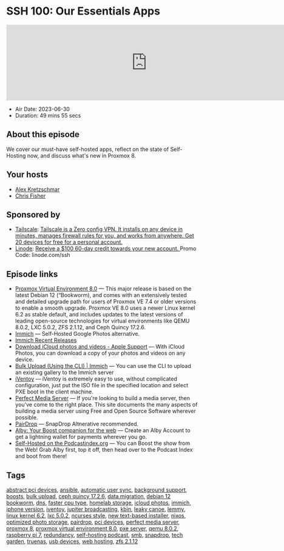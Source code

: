 # SSH 100: Our Essentials Apps

<iframe src="https://player.fireside.fm/v2/dUlrHQih+wulRW6yc?theme=dark" width="740" height="200" frameborder="0" scrolling="no"></iframe>

* Air Date: 2023-06-30
* Duration: 49 mins 55 secs

## About this episode

We cover our must-have self-hosted apps, reflect on the state of Self-Hosting now, and discuss what's new in Proxmox 8.

## Your hosts
* [Alex Kretzschmar](https://selfhosted.show/hosts/alexktz)
* [Chris Fisher](https://selfhosted.show/hosts/chrislas)

## Sponsored by

  * [Tailscale](http://tailscale.com/selfhosted): [Tailscale is a Zero config VPN. It installs on any device in minutes, manages firewall rules for you, and works from anywhere. Get 20 devices for free for a personal account. ](http://tailscale.com/selfhosted)
  * [Linode](https://linode.com/ssh): [Receive a $100 60-day credit towards your new account. ](https://linode.com/ssh) Promo Code: linode.com/ssh



## Episode links

  * [Proxmox Virtual Environment 8.0](https://www.proxmox.com/en/news/press-releases/proxmox-virtual-environment-8-0 "Proxmox Virtual Environment 8.0") — This major release is based on the latest Debian 12 (“Bookworm), and comes with an extensively tested and detailed upgrade path for users of Proxmox VE 7.4 or older versions to enable a smooth upgrade. Proxmox VE 8.0 uses a newer Linux kernel 6.2 as stable default, and includes updates to the latest versions of leading open-source technologies for virtual environments like QEMU 8.0.2, LXC 5.0.2, ZFS 2.1.12, and Ceph Quincy 17.2.6.
  * [Immich](https://immich.app/ "Immich") — Self-Hosted Google Photos alternative. 
  * [Immich Recent Releases](https://github.com/immich-app/immich/releases "Immich Recent Releases")
  * [Download iCloud photos and videos - Apple Support](https://support.apple.com/en-us/HT209454 "Download iCloud photos and videos - Apple Support") — With iCloud Photos, you can download a copy of your photos and videos on any device.
  * [Bulk Upload (Using the CLI) | Immich](https://documentation.immich.app/docs/features/bulk-upload "Bulk Upload \(Using the CLI\) | Immich") — You can use the CLI to upload an existing gallery to the Immich server
  * [iVentoy](https://iventoy.com/en/index.html "iVentoy") — iVentoy is extremely easy to use, without complicated configuration, just put the ISO file in the specified location and select PXE boot in the client machine.
  * [Perfect Media Server](https://perfectmediaserver.com/ "Perfect Media Server") — If you're looking to build a media server, then you've come to the right place. This site documents the many aspects of building a media server using Free and Open Source Software wherever possible.
  * [PairDrop](https://pairdrop.net/ "PairDrop") — SnapDrop Altnerative recommended. 
  * [Alby: Your Boost companion for the web](https://getalby.com/ "Alby: Your Boost companion for the web") — Create an Alby Account to get a lightning wallet for payments wherever you go. 
  * [Self-Hosted on the Podcastindex.org](https://podcastindex.org/podcast/830124 "Self-Hosted on the Podcastindex.org") — You can Boost the show from the Web! Grab Alby first, top it off, then head over to the Podcast Index and boot from there! 



## Tags

[abstract pci devices](https://selfhosted.show/tags/abstract%20pci%20devices), [ansible](https://selfhosted.show/tags/ansible), [automatic user sync](https://selfhosted.show/tags/automatic%20user%20sync), [background support](https://selfhosted.show/tags/background%20support), [boosts](https://selfhosted.show/tags/boosts), [bulk upload](https://selfhosted.show/tags/bulk%20upload), [ceph quincy 17.2.6](https://selfhosted.show/tags/ceph%20quincy%2017.2.6), [data migration](https://selfhosted.show/tags/data%20migration), [debian 12 bookworm](https://selfhosted.show/tags/debian%2012%20bookworm), [dns](https://selfhosted.show/tags/dns), [faster cpu type](https://selfhosted.show/tags/faster%20cpu%20type), [homelab storage](https://selfhosted.show/tags/homelab%20storage), [icloud photos](https://selfhosted.show/tags/icloud%20photos), [immich](https://selfhosted.show/tags/immich), [iphone version](https://selfhosted.show/tags/iphone%20version), [iventoy](https://selfhosted.show/tags/iventoy), [jupiter broadcasting](https://selfhosted.show/tags/jupiter%20broadcasting), [kbin](https://selfhosted.show/tags/kbin), [leaky canoe](https://selfhosted.show/tags/leaky%20canoe), [lemmy](https://selfhosted.show/tags/lemmy), [linux kernel 6.2](https://selfhosted.show/tags/linux%20kernel%206.2), [lxc 5.0.2](https://selfhosted.show/tags/lxc%205.0.2), [ncurses style](https://selfhosted.show/tags/ncurses%20style), [new text-based installer](https://selfhosted.show/tags/new%20text-based%20installer), [nixos](https://selfhosted.show/tags/nixos), [optimized photo storage](https://selfhosted.show/tags/optimized%20photo%20storage), [pairdrop](https://selfhosted.show/tags/pairdrop), [pci devices](https://selfhosted.show/tags/pci%20devices), [perfect media server](https://selfhosted.show/tags/perfect%20media%20server), [proxmox 8](https://selfhosted.show/tags/proxmox%208), [proxmox virtual environment 8.0](https://selfhosted.show/tags/proxmox%20virtual%20environment%208.0), [pxe server](https://selfhosted.show/tags/pxe%20server), [qemu 8.0.2](https://selfhosted.show/tags/qemu%208.0.2), [raspberry pi 7](https://selfhosted.show/tags/raspberry%20pi%207), [redundancy](https://selfhosted.show/tags/redundancy), [self-hosting podcast](https://selfhosted.show/tags/self-hosting%20podcast), [smb](https://selfhosted.show/tags/smb), [snapdrop](https://selfhosted.show/tags/snapdrop), [tech garden](https://selfhosted.show/tags/tech%20garden), [truenas](https://selfhosted.show/tags/truenas), [usb devices](https://selfhosted.show/tags/usb%20devices), [web hosting](https://selfhosted.show/tags/web%20hosting), [zfs 2.1.12](https://selfhosted.show/tags/zfs%202.1.12)